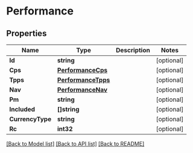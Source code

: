 # Performance

## Properties

Name | Type | Description | Notes
------------ | ------------- | ------------- | -------------
**Id** | **string** |  | [optional] 
**Cps** | [**PerformanceCps**](performance_cps.md) |  | [optional] 
**Tpps** | [**PerformanceTpps**](performance_tpps.md) |  | [optional] 
**Nav** | [**PerformanceNav**](performance_nav.md) |  | [optional] 
**Pm** | **string** |  | [optional] 
**Included** | **[]string** |  | [optional] 
**CurrencyType** | **string** |  | [optional] 
**Rc** | **int32** |  | [optional] 

[[Back to Model list]](../README.md#documentation-for-models) [[Back to API list]](../README.md#documentation-for-api-endpoints) [[Back to README]](../README.md)


